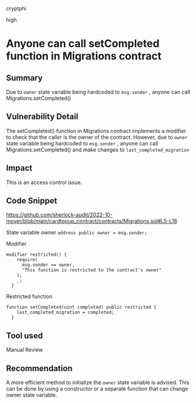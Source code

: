 cryptphi

high

# Anyone can call setCompleted function in Migrations contract

## Summary
Due to `owner` state variable being hardcoded to `msg.sender` , anyone can call Migrations.setCompleted()

## Vulnerability Detail
The setCompleted() function in Migrations contract implements a modifier to check that the caller is the owner of the contract. However, due to `owner` state variable being hardcoded to `msg.sender` , anyone can call Migrations.setCompleted() and make changes to `last_completed_migration`

## Impact
This is an access control issue.

## Code Snippet
https://github.com/sherlock-audit/2022-10-mover/blob/main/cardtopup_contract/contracts/Migrations.sol#L5-L18

State variable owner
`address public owner = msg.sender;`

Modifier
```solidity
modifier restricted() {
    require(
      msg.sender == owner,
      "This function is restricted to the contract's owner"
    );
    _;
  }
```

Restricted function
```solidity
function setCompleted(uint completed) public restricted {
    last_completed_migration = completed;
  }
```

## Tool used

Manual Review

## Recommendation
A more efficient method to initialize the `owner` state variable is advised. This can be done by using a constructor or a separate function that can change owner state variable.
